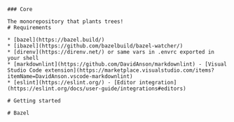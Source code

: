 
	### Core

	The monorepository that plants trees!
	# Requirements
	
	* [bazel](https://bazel.build/)
	* [ibazel](https://github.com/bazelbuild/bazel-watcher/)
	* [direnv](https://direnv.net/) or same vars in .envrc exported in your shell
	* [markdownlint](https://github.com/DavidAnson/markdownlint) - [Visual Studio Code extension](https://marketplace.visualstudio.com/items?itemName=DavidAnson.vscode-markdownlint)
	* [eslint](https://eslint.org/) - [Editor integration](https://eslint.org/docs/user-guide/integrations#editors)
	
	# Getting started
	
	# Bazel
	